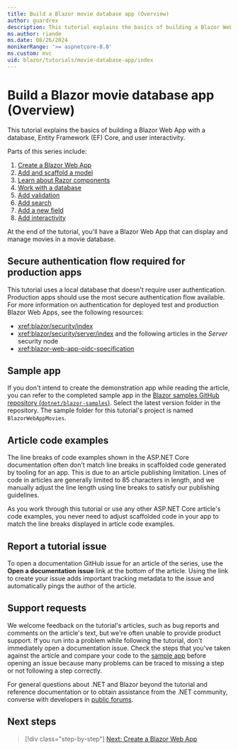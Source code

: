 ```yaml
---
title: Build a Blazor movie database app (Overview)
author: guardrex
description: This tutorial explains the basics of building a Blazor Web App with a database, Entity Framework (EF) Core, and user interactivity.
ms.author: riande
ms.date: 08/26/2024
monikerRange: '>= aspnetcore-8.0'
ms.custom: mvc
uid: blazor/tutorials/movie-database-app/index
---
```

# Build a Blazor movie database app (Overview)

<!-- UPDATE 9.0 Activate after release

[!INCLUDE[](~/includes/not-latest-version.md)]

-->

This tutorial explains the basics of building a Blazor Web App with a database, Entity Framework (EF) Core, and user interactivity.

Parts of this series include:

1. [Create a Blazor Web App](xref:blazor/tutorials/movie-database-app/part-1)
1. [Add and scaffold a model](xref:blazor/tutorials/movie-database-app/part-2)
1. [Learn about Razor components](xref:blazor/tutorials/movie-database-app/part-3)
1. [Work with a database](xref:blazor/tutorials/movie-database-app/part-4)
1. [Add validation](xref:blazor/tutorials/movie-database-app/part-5)
1. [Add search](xref:blazor/tutorials/movie-database-app/part-6)
1. [Add a new field](xref:blazor/tutorials/movie-database-app/part-7)
1. [Add interactivity](xref:blazor/tutorials/movie-database-app/part-8)

At the end of the tutorial, you'll have a Blazor Web App that can display and manage movies in a movie database.

## Secure authentication flow required for production apps

<!-- UPDATE 9.0 If we get a BWA + MS Identity Web app+article,
                add it to the list. -->

This tutorial uses a local database that doesn't require user authentication. Production apps should use the most secure authentication flow available. For more information on authentication for deployed test and production Blazor Web Apps, see the following resources:

* <xref:blazor/security/index>
* <xref:blazor/security/server/index> and the following articles in the *Server* security node
* <xref:blazor-web-app-oidc-specification>

## Sample app

If you don't intend to create the demonstration app while reading the article, you can refer to the completed sample app in the [Blazor samples GitHub repository (`dotnet/blazor-samples`)](https://github.com/dotnet/blazor-samples). Select the latest version folder in the repository. The sample folder for this tutorial's project is named `BlazorWebAppMovies`.

## Article code examples

The line breaks of code examples shown in the ASP.NET Core documentation often don't match line breaks in scaffolded code generated by tooling for an app. This is due to an article publishing limitation. Lines of code in articles are generally limited to 85 characters in length, and we manually adjust the line length using line breaks to satisfy our publishing guidelines.

As you work through this tutorial or use any other ASP.NET Core article's code examples, you never need to adjust scaffolded code in your app to match the line breaks displayed in article code examples.

## Report a tutorial issue

To open a documentation GitHub issue for an article of the series, use the **Open a documentation issue** link at the bottom of the article. Using the link to create your issue adds important tracking metadata to the issue and automatically pings the author of the article.

## Support requests

We welcome feedback on the tutorial's articles, such as bug reports and comments on the article's text, but we're often unable to provide product support. If you run into a problem while following the tutorial, don't immediately open a documentation issue. Check the steps that you've taken against the article and compare your code to the [sample app](#sample-app) before opening an issue because many problems can be traced to missing a step or not following a step correctly.

For general questions about .NET and Blazor beyond the tutorial and reference documentation or to obtain assistance from the .NET community, converse with developers in [public forums](xref:blazor/fundamentals/index#support-requests).

## Next steps

> [!div class="step-by-step"]
> [Next: Create a Blazor Web App](xref:blazor/tutorials/movie-database-app/part-1)
